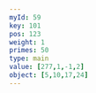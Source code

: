 ```yaml
---
myId: 59
key: 101
pos: 123
weight: 1
primes: 50
type: main
value: [277,1,-1,2]
object: [5,10,17,24]
---
```

